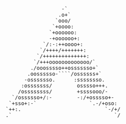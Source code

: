 <pre>
                  -`                     
                 .o+`                    
                `ooo/                    
               `+oooo:                   
              `+oooooo:                  
              -+oooooo+:                 
            `/:-:++oooo+:                
           `/++++/+++++++:               
          `/++++++++++++++:              
         `/+++ooooooooooooo/`            
        ./ooosssso++osssssso+`           
       .oossssso-````/ossssss+`          
      -osssssso.      :ssssssso.         
     :osssssss/        osssso+++.        
    /ossssssss/        +ssssooo/-        
  `/ossssso+/:-        -:/+osssso+-      
 `+sso+:-`                 `.-/+oso:     
`++:.                           `-/+/    
.`                                 `/    

</pre>
